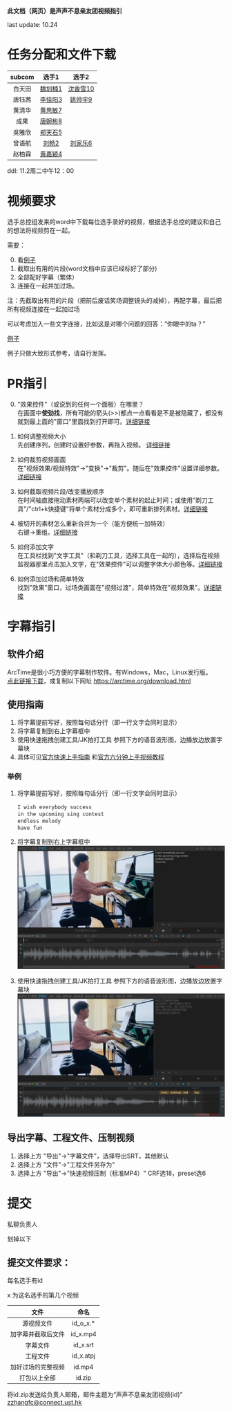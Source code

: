 **此文档（网页）是声声不息亲友团视频指引**

last update: 10.24

# 任务分配和文件下载

|subcom|选手1|选手2|
|:---:|:---:|:---:|
|白天田|[魏圳楠1](./word/魏圳楠.docx)|[沈香雪10](./words/沈香雪.docx)|
|唐钰茜|[李佳阳3](./word/李佳阳姚帅宇.pdf)|[姚帅宇9](./word/李佳阳姚帅宇.pdf)|
|黄清华|[黄思敏7](./word/黄思敏.word)||
|成果|[唐婉彬8](./word/唐婉彬.docx)||
|吳雅欣|[郑天石5](./word/郑天石.docx)||
|曾语航|[刘畅2](./word/刘畅.docx)|[刘家乐6](./wrod/刘家乐)|
|赵柏霖|[黄嘉颖4](./word/黄嘉颖.docx)||

ddl: 11.2周二中午12：00

# 视频要求

选手总控组发来的word中下载每位选手录好的视频，根据选手总控的建议和自己的想法将视频剪在一起。

需要：

0. 看[例子](https://youtu.be/hwsw1oyrcm8)
1. 截取出有用的片段(word文档中应该已经标好了部分)
2. 全部配好字幕（繁体）
3. 连接在一起并加过场。

注：先截取出有用的片段（把前后废话笑场调整镜头的减掉），再配字幕，最后把所有视频连接在一起加过场

可以考虑加入一些文字连接，比如这是对哪个问题的回答：“你眼中的ta？”

[例子](https://youtu.be/hwsw1oyrcm8)

例子只做大致形式参考，请自行发挥。

# PR指引

0. "效果控件"（或说到的任何一个面板）在哪里？  
	在画面中**使劲找**，所有可能的箭头(>>)都点一点看看是不是被隐藏了，都没有就到最上面的"窗口"里面找到打开即可。[详细链接](http://www.winwin7.com/JC/19185.html)

1. 如何调整视频大小  
	先创建序列，创建时设置好参数，再拖入视频。 [详细链接](https://www.zhihu.com/question/267377976)

2. 如何裁剪视频画面  
	在"视频效果/视频特效"->"变换"->"裁剪"。随后在"效果控件"设置详细参数。[详细链接](https://jingyan.baidu.com/article/6c67b1d6aa12902787bb1ec5.html)

3. 如何截取视频片段/改变播放顺序  
	在时间轴直接拖动素材两端可以改变单个素材的起止时间；或使用"剃刀工具"/"ctrl+k快捷键"将单个素材分成多个，即可重新排列素材。[详细链接](https://jingyan.baidu.com/article/6fb756ec785437241858fb8c.html)

4. 被切开的素材怎么重新合并为一个（能方便统一加特效）  
	右键->重组。[详细链接](https://blog.csdn.net/qq_37591637/article/details/102641725)

5. 如何添加文字  
	在工具栏找到"文字工具"（和剃刀工具，选择工具在一起的），选择后在视频监视器那里点击加入文字，在"效果控件"可以调整字体大小颜色等。[详细链接](https://zhidao.baidu.com/question/14776117)

6. 如何添加过场和简单特效  
	找到"效果"窗口，过场类画面在"视频过渡"，简单特效在"视频效果"。[详细链接](https://jingyan.baidu.com/article/6b182309810c95ba58e15929.html)


# 字幕指引

## 软件介绍
ArcTime是很小巧方便的字幕制作软件。有Windows，Mac，Linux发行版。  
[点此链接下载](https://arctime.org/download.html)，或复制以下网址
https://arctime.org/download.html

## 使用指南  
1. 将字幕提前写好，按照每句话分行（即一行文字会同时显示）
2. 将字幕复制到右上字幕框中
3. 使用快速拖拽创建工具/JK拍打工具 参照下方的语音波形图，边播放边放置字幕块
4. 具体可见[官方快速上手指南](https://arctime.org/quick-start-guide.html) 和[官方六分钟上手视频教程](https://arctime.org/guide.html)

### 举例  
1. 将字幕提前写好，按照每句话分行（即一行文字会同时显示）
	```plain
	I wish everybody success
	in the upcoming sing contest
	endless melody
	have fun
	```
2. 将字幕复制到右上字幕框中
	![](./1_1.png)

3. 使用快速拖拽创建工具/JK拍打工具 参照下方的语音波形图，边播放边放置字幕块
	![](./1_2.png)

## 导出字幕、工程文件、压制视频
1. 选择上方 "导出"->"字幕文件"，选择导出SRT，其他默认
2. 选择上方 "文件"->"工程文件另存为"
3. 选择上方 "导出"->"快速视频压制（标准MP4）" CRF选18，preset选6


# 提交

私聊负责人

划掉以下

## 提交文件要求：

每名选手有id

x 为这名选手的第几个视频

|文件|命名|
|:---:|:---:|
|源视频文件|id_o_x.\*|
|加字幕并截取后文件|id_x.mp4|
|字幕文件|id_x.srt|
|工程文件|id_x.atpj|
|加好过场的完整视频|id.mp4|
|打包以上全部|id.zip|

将id.zip发送给负责人邮箱，邮件主题为“声声不息亲友团视频(id)”
zzhangfc@connect.ust.hk

